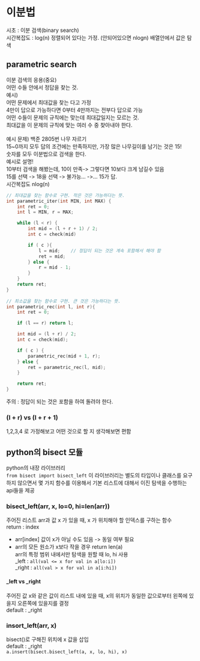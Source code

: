 # 이분법
시초 : 이분 검색(binary search)<br>
시간복잡도 : log(n) 정렬되어 있다는 가정. (안되어있으면 nlogn)
배열안에서 값은 탐색<br>

## parametric search
이분 검색의 응용(중요)<br>
어떤 수들 안에서 정답을 찾는 것.<br>
예시)<br>
어떤 문제에서 최대값을 찾는 다고 가정<br>
4만이 답으로 가능하다면 0부터 4만까지는 전부다 답으로 가능<br>
어떤 수들이 문제의 규칙에는 맞는데 최대값일지는 모르는 것. <br>
최대값을 이 문제의 규칙에 맞는 여러 수 중 찾아내야 한다.<br>
<br>
예시 문제) 백준 2805번 나무 자르기<br>
15~0까지 모두 답의 조건에는 만족하지만, 가장 많은 나무길이를 남기는 것은 15!<br>
숫자를 모두 이분법으로 검색을 한다.<br>
예시로 설명!<br>
10부터 검색을 해봤는데, 10이 만족-> 그렇다면 10보다 크게 남길수 있음<br>
15를 선택 -> 18을 선택 -> 불가능… ->... 15가 답.<br>
시간복잡도 nlog(n)<br>

```c++
// 최대값을 찾는 함수로 구현. 작은 것은 가능하다는 뜻.
int parametric_iter(int MIN, int MAX) {
	int ret = 0;
	int l = MIN, r = MAX;

	while (l < r) {
		int mid = (l + r + 1) / 2;
		int c = check(mid)

		if ( c ){
			l = mid;	// 정답이 되는 것은 계속 포함해서 해야 함
			ret = mid;
		} else {
			r = mid - 1;
		}
	}
	return ret;
}
	
// 최소값을 찾는 함수로 구현. 큰 것은 가능하다는 뜻.
int parametric_rec(int l, int r){
	int ret = 0;

	if (l == r)	return l;

	int mid = (l + r) / 2;
	int c = check(mid);

	if ( c ) {
		parametric_rec(mid + 1, r);
	} else {
		ret = parametric_rec(l, mid);
	}

	return ret;
}
```
주의 : 정답이 되는 것은 포함을 하여 돌려야 한다.<br>

### (l + r) vs (l + r + 1)
1,2,3,4 로 가정해보고 어떤 것으로 할 지 생각해보면 편함<br>


## python의 bisect 모듈 
python의 내장 라이브러리<br>
`from bisect import bisect_left`
이 라이브러리는 별도의 타입이나 클래스를 요구하지 않으면서 몇 가지 함수를 이용해서 기본 리스트에 대해서 이진 탐색을 수행하는 api들을 제공<br>

### bisect_left(arr, x, lo=0, hi=len(arr))
주어진 리스트 arr과 값 x 가 있을 때, x 가 위치해야 할 인덱스를 구하는 함수<br>
return : index<br>
- arr[index] 값이 x가 아닐 수도 있음 -> 동일 여부 필요<br>
- arr의 모든 원소가 x보다 작을 경우 return len(a)<br>
arr의 특정 범위 내에서만 탐색을 원할 때 lo, hi 사용<br>
_left : `all(val <= x for val in a[lo:i])`<br>
_right : `all(val > x for val in a[i:hi])`<br>

#### _left vs _right
주어진 값 x와 같은 값이 리스트 내에 있을 때, x의 위치가 동일한 값으로부터 왼쪽에 있을지 오른쪽에 있을지를 결정<br>
default : _right<br>

### insort_left(arr, x)
bisect()로 구해진 위치에 x 값을 삽입<br>
default : _right<br>
`a.insert(bisect.bisect_left(a, x, lo, hi), x)`<br>

